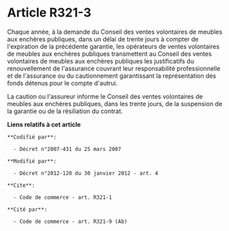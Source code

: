 # Article R321-3

Chaque année, à la demande du Conseil des ventes volontaires de meubles aux enchères publiques, dans un délai de trente jours
à compter de l'expiration de la précédente garantie, les opérateurs de ventes volontaires de meubles aux enchères publiques
transmettent au Conseil des ventes volontaires de meubles aux enchères publiques les justificatifs du renouvellement de
l'assurance couvrant leur responsabilité professionnelle et de l'assurance ou du cautionnement garantissant la représentation
des fonds détenus pour le compte d'autrui. 

La caution ou l'assureur informe le Conseil des ventes volontaires de meubles aux enchères publiques, dans les trente jours,
de la suspension de la garantie ou de la résiliation du contrat.

**Liens relatifs à cet article**

	**Codifié par**:

	  - Décret n°2007-431 du 25 mars 2007

	**Modifié par**:

	  - Décret n°2012-120 du 30 janvier 2012 - art. 4

	**Cite**:

	  - Code de commerce - art. R321-1

	**Cité par**:

	  - Code de commerce - art. R321-9 (Ab)
